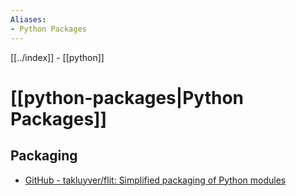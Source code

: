 ```yaml
---
Aliases:
- Python Packages
---
```


[[../index]] - [[python]]
# [[python-packages|Python Packages]]
## Packaging
- [GitHub - takluyver/flit: Simplified packaging of Python modules](https://github.com/takluyver/flit)